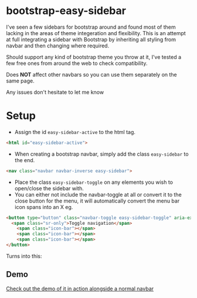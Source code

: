 # bootstrap-easy-sidebar

I've seen a few sidebars for bootstrap around and found most of them lacking in the areas of theme integeration and flexibility.
This is an attempt at full integrating a sidebar with Bootstrap by inheriting all styling from navbar and then changing where required.

Should support any kind of bootstrap theme you throw at it, I've tested a few free ones from around the web to check compatibility.

Does **NOT** affect other navbars so you can use them separately on the same page.

Any issues don't hesitate to let me know

# Setup
* Assign the id ```easy-sidebar-active``` to the html tag.
```html
<html id="easy-sidebar-active">
```
* When creating a bootstrap navbar, simply add the class ```easy-sidebar``` to the end.
```html
<nav class="navbar navbar-inverse easy-sidebar">
```
* Place the class ```easy-sidebar-toggle``` on any elements you wish to open/close the sidebar with.
* You can either not include the navbar-toggle at all or convert it to the close button for the menu, it will automatically convert the menu bar icon spans into an X eg.
```html
<button type="button" class="navbar-toggle easy-sidebar-toggle" aria-expanded="false">
  <span class="sr-only">Toggle navigation</span>
	<span class="icon-bar"></span>
	<span class="icon-bar"></span>
	<span class="icon-bar"></span>
</button>
```
Turns into this: 


## Demo
[Check out the demo of it in action alongside a normal navbar](http://groundxaero.github.io/bootstrap-easy-sidebar/)

